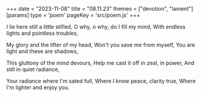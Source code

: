 +++
date = "2023-11-08"
title = "08.11.23"
themes = ["devotion", "lament"]
[params]
  type = 'poem'
  pageKey = 'src/poem.js'
+++

I lie here still a little stifled,
O why, o why, do I fill my mind,
With endless lights and pointless troubles,

My glory and the lifter of my head,
Won't you save me from myself,
You are light and these are shadows,

This gluttony of the mind devours,
Help me cast it off in zeal, in power,
And still in quiet radiance,

Your radiance where I'm sated full,
Where I know peace, clarity true,
Where I'm lighter and enjoy you.
